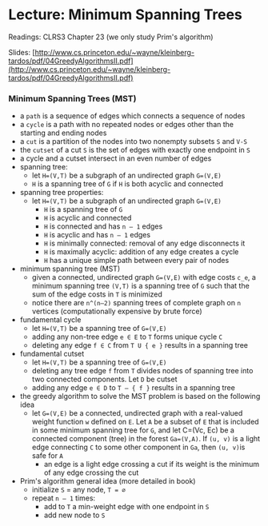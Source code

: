 # Lecture: Minimum Spanning Trees

Readings: CLRS3 Chapter 23 (we only study Prim's algorithm)

Slides: [http://www.cs.princeton.edu/~wayne/kleinberg-tardos/pdf/04GreedyAlgorithmsII.pdf](http://www.cs.princeton.edu/~wayne/kleinberg-tardos/pdf/04GreedyAlgorithmsII.pdf)

### Minimum Spanning Trees (MST)
- a ``path`` is a sequence of edges which connects a sequence of nodes
- a ``cycle`` is a path with no repeated nodes or edges other than the starting and ending nodes
- a ``cut`` is a partition of the nodes into two nonempty subsets ``S`` and ``V-S``
- the ``cutset`` of a cut ``S`` is the set of edges with exactly one endpoint in ``S``
- a cycle and a cutset intersect in an even number of edges
- spanning tree:
  - let ``H=(V,T)`` be a subgraph of an undirected graph ``G=(V,E)``
  - ``H`` is a spanning tree of ``G`` if ``H`` is both acyclic and connected
- spanning tree properties:
  - let ``H=(V,T)`` be a subgraph of an undirected graph ``G=(V,E)``
    - ``H`` is a spanning tree of ``G``
    - ``H`` is acyclic and connected
    - ``H`` is connected and has ``n – 1`` edges
    - ``H`` is acyclic and has ``n – 1`` edges
    - ``H`` is minimally connected: removal of any edge disconnects it
    - ``H`` is maximally acyclic: addition of any edge creates a cycle
    - ``H`` has a unique simple path between every pair of nodes
- minimum spanning tree (MST)
  - given a connected, undirected graph ``G=(V,E)`` with edge costs ``c_e``, a minimum spanning tree ``(V,T)`` is a spanning tree of ``G`` such that the sum of the edge costs in ``T`` is minimized
  - notice there are ``n^(n–2)`` spanning trees of complete graph on ``n`` vertices (computationally expensive by brute force)
- fundamental cycle
  - let ``H=(V,T)`` be a spanning tree of ``G=(V,E)``
  - adding any non-tree edge ``e ∈ E`` to ``T`` forms unique cycle ``C``
  - deleting any edge ``f ∈ C`` from ``T U { e }`` results in a spanning tree
- fundamental cutset
  - let ``H=(V,T)`` be a spanning tree of ``G=(V,E)``
  - deleting any tree edge ``f`` from ``T`` divides nodes of spanning tree into two connected components. Let ``D`` be cutset
  - adding any edge ``e ∈ D`` to ``T – { f }`` results in a spanning tree
- the greedy algorithm to solve the MST problem is based on the following idea
  - let ``G=(V,E)`` be a connected, undirected graph with a real-valued weight function ``w`` defined on ``E``. Let ``A`` be a subset of ``E`` that is included in some minimum spanning tree for ``G``, and let C=(Vc, Ec) be a connected component (tree) in the forest ``Ga=(V,A)``. If ``(u, v)`` is a light edge connecting ``C`` to some other component in ``Ga``, then ``(u, v)``is safe for ``A``
    - an edge is a light edge crossing a cut if its weight is the minimum of any edge crossing the cut
- Prim's algorithm general idea (more detailed in book)
  - initialize ``S`` = any node, ``T = ∅``
  - repeat ``n – 1`` times:
    - add to ``T`` a min-weight edge with one endpoint in ``S``
    - add new node to ``S``
